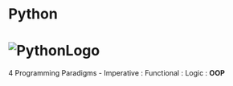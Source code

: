 # Python
# ![PythonLogo](https://github.com/Spades86/Undergraduate/blob/master/images/PythonLogo.png)
4 Programming Paradigms - Imperative : Functional : Logic : <b>OOP</b>
